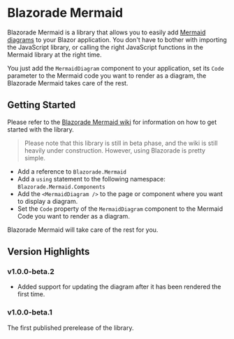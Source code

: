 ﻿# Blazorade Mermaid

Blazorade Mermaid is a library that allows you to easily add [Mermaid diagrams](https://mermaid.js.org/) to your Blazor application. You don't have to bother with importing the JavaScript library, or calling the right JavaScript functions in the Mermaid library at the right time.

You just add the `MermaidDiagram` component to your application, set its `Code` parameter to the Mermaid code you want to render as a diagram, the Blazorade Mermaid takes care of the rest.

## Getting Started

Please refer to the [Blazorade Mermaid wiki](https://github.com/Blazorade/Blazorade-Mermaid/wiki) for information on how to get started with the library.
> Please note that this library is still in beta phase, and the wiki is still heavily under construction. However, using Blazorade is pretty simple.

- Add a reference to `Blazorade.Mermaid`
- Add a `using` statement to the following namespace: `Blazorade.Mermaid.Components`
- Add the `<MermaidDiagram />` to the page or component where you want to display a diagram.
- Set the `Code` property of the `MermaidDiagram` component to the Mermaid Code you want to render as a diagram.

Blazorade Mermaid will take care of the rest for you.

## Version Highlights

### v1.0.0-beta.2

- Added support for updating the diagram after it has been rendered the first time.

### v1.0.0-beta.1

The first published prerelease of the library.